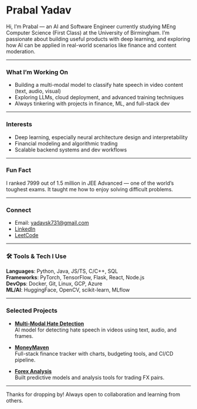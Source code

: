 # Prabal Yadav

Hi, I’m Prabal — an AI and Software Engineer currently studying MEng Computer Science (First Class) at the University of Birmingham. I’m passionate about building useful products with deep learning, and exploring how AI can be applied in real-world scenarios like finance and content moderation.

---

###  What I’m Working On

- Building a multi-modal model to classify hate speech in video content (text, audio, visual)
- Exploring LLMs, cloud deployment, and advanced training techniques
- Always tinkering with projects in finance, ML, and full-stack dev

---

###  Interests

- Deep learning, especially neural architecture design and interpretability
- Financial modeling and algorithmic trading
- Scalable backend systems and dev workflows

---

###  Fun Fact

I ranked 7999 out of 1.5 million in JEE Advanced — one of the world’s toughest exams. It taught me how to enjoy solving difficult problems.

---

###  Connect

- Email: yadavsk731@gmail.com  
- [LinkedIn](https://linkedin.com/in/prabalsingh12)  
- [LeetCode](https://leetcode.com/u/prblydv/)

---

### 🛠️ Tools & Tech I Use

**Languages**: Python, Java, JS/TS, C/C++, SQL  
**Frameworks**: PyTorch, TensorFlow, Flask, React, Node.js  
**DevOps**: Docker, Git, Linux, GCP, Azure  
**ML/AI**: HuggingFace, OpenCV, scikit-learn, MLflow

---

###  Selected Projects

- **[Multi-Modal Hate Detection](https://github.com/prblydv/Hate-Detection-Video-MultiModaL-DeepL)**  
  AI model for detecting hate speech in videos using text, audio, and frames.

- **[MoneyMaven](https://github.com/prblydv/Finance-Tracking-MoneyMaven)**  
  Full-stack finance tracker with charts, budgeting tools, and CI/CD pipeline.

- **[Forex Analysis](https://github.com/prblydv/Forex-Market-Prediction-DeepL)**  
  Built predictive models and analysis tools for trading FX pairs.

---

Thanks for dropping by! Always open to collaboration and learning from others.
